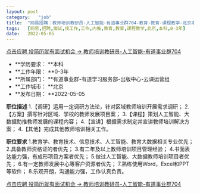 ```yaml
---
layout:	post
category:	"job"
title:	"网易招聘：教师培训教研员-人工智能-有道事业群704-教育-教育-课程教学-北京本科0-3年"
tags:	[网易,招聘,面试,找工作,工作,内推,教育,教育,课程教学,北京,本科,0-3年]
date:	2022-05-05
---
```


[点击应聘 投简历就有面试机会 -> 教师培训教研员-人工智能-有道事业群704](http://mobile.bole.netease.com/bole/boleDetail?id=40010&employeeId=346f03c3cda5f04c&key=all)



- **学历要求： **本科
- **工作年限： **0-3年
- **所属部门： **有道事业群-有道学习服务部-出版中心-云课运营组
- **工作城市： **北京
- **发布日期： **2022-05-05



**职位描述**
1.【调研】运用一定调研方法论，针对区域教师培训开展需求调研；
2.【方案】撰写针对区域、学校的教师发展项目案；
3.【课程】策划人工智能、大数据助推教师发展的课程内容；
4.【宣讲】根据需求制定并宣讲教师培训解决方案；
4.【其他】完成其他教师培训相关工作。



**职位要求**
1.教育学、教育技术、信息技术、人工智能、教育大数据相关专业优先；
2.具备教师资格证的者优先；
3.有二年及以上教师培训项目管理经验；
4.书面表达能力强，有成形项目方案者优先；
5.做过人工智能、大数据教师培训项目者优先；
6.有一定教师发展中心等客户资源者优先；
7.熟练使用Word，Excel和PPT等软件；
8.乐观开朗，沟通能力强，工作认真负责。



[点击应聘 投简历就有面试机会 -> 教师培训教研员-人工智能-有道事业群704](http://mobile.bole.netease.com/bole/boleDetail?id=40010&employeeId=346f03c3cda5f04c&key=all)